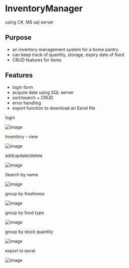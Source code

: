 # InventoryManager
using C#, MS sql server

## Purpose 
- an inventory management system for a home pantry
- can keep track of quantity, storage, expiry date of food 
- CRUD features for items

## Features
- login form
- acquire data using SQL server
- sort/search + CRUD
- error handling
- export function to download an Excel file

login 

![image](https://user-images.githubusercontent.com/67548512/133010433-0b9b2c02-34d6-4095-91eb-8bcd53e295e8.png)

Inventory - view

![image](https://user-images.githubusercontent.com/67548512/133010238-d6c813a6-9fc0-492c-89be-6ccabb4f79a8.png)

add/update/delete

![image](https://user-images.githubusercontent.com/67548512/133010662-58f6d682-8a7e-40bf-a9cd-c2443e50f18a.png)

Search by name

![image](https://user-images.githubusercontent.com/67548512/133010594-feab382e-7235-4b92-bc77-729478fb91da.png)


group by freshness

![image](https://user-images.githubusercontent.com/67548512/133010488-28f7c315-1792-4083-a030-c3a689a41e48.png)

group by food type

![image](https://user-images.githubusercontent.com/67548512/133010526-9c6ac04e-2208-485f-971a-dbdf98014b55.png)

group by stock quantity

![image](https://user-images.githubusercontent.com/67548512/133010567-a342444b-ef11-4cff-815c-1d8409c49ccf.png)

export to excel

![image](https://user-images.githubusercontent.com/67548512/133010605-dcecda4d-4e49-4853-84f7-5b3c045fb5f6.png)

